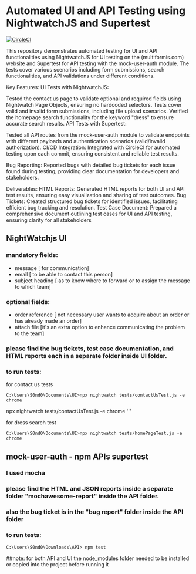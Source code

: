 # Automated UI and API Testing using NightwatchJS and Supertest

[![CircleCI](https://dl.circleci.com/status-badge/img/circleci/PsPb9vfasB94JUdJWdLM8Q/584gY8ycFvjpC1ckER87Fw/tree/main.svg?style=svg)](https://dl.circleci.com/status-badge/redirect/circleci/PsPb9vfasB94JUdJWdLM8Q/584gY8ycFvjpC1ckER87Fw/tree/main)


This repository demonstrates automated testing for UI and API functionalities using NightwatchJS for UI testing on the (multiformis.com) website and Supertest for API testing with the mock-user-auth module. The tests cover various scenarios including form submissions, search functionalities, and API validations under different conditions.

Key Features: UI Tests with NightwatchJS:

Tested the contact us page to validate optional and required fields using Nightwatch Page Objects, ensuring no hardcoded selectors. Tests cover valid and invalid form submissions, including file upload scenarios.
Verified the homepage search functionality for the keyword "dress" to ensure accurate search results.
API Tests with Supertest:

Tested all API routes from the mock-user-auth module to validate endpoints with different payloads and authentication scenarios (valid/invalid authorization).
CI/CD Integration: Integrated with CircleCI for automated testing upon each commit, ensuring consistent and reliable test results.

Bug Reporting: Reported bugs with detailed bug tickets for each issue found during testing, providing clear documentation for developers and stakeholders.

Deliverables: HTML Reports: Generated HTML reports for both UI and API test results, ensuring easy visualization and sharing of test outcomes. Bug Tickets: Created structured bug tickets for identified issues, facilitating efficient bug tracking and resolution. Test Case Document: Prepared a comprehensive document outlining test cases for UI and API testing, ensuring clarity for all stakeholders

## NightWatchjs UI

### mandatory fields:
- message [ for communication]
- email [ to be able to contact this person]
- subject heading [ as to know where to forward or to assign the message to which team]

### optional fields:
  - order reference [ not necessary user wants to acquire about an order or has already made an order]
  - attach file [it's an extra option to enhance communicating the problem to the team]
 
### please find the bug tickets, test case documentation, and HTML reports  each in a separate folder inside UI folder.

### to run tests:
for contact us tests
```console
C:\Users\S0nd0\Documents\UI>npx nightwatch tests/contactUsTest.js -e chrome
```
npx nightwatch tests/contactUsTest.js -e chrome
'''

for dress search test

```console
C:\Users\S0nd0\Documents\UI>npx nightwatch tests/homePageTest.js -e chrome
```



##  mock-user-auth - npm APIs  supertest

### I used mocha
### please find the  HTML and JSON reports inside  a separate folder "mochawesome-report"  inside the API folder.
### also the bug ticket is in the "bug report" folder  inside the API folder

### to run tests:

```console
C:\Users\S0nd0\Downloads\API> npm test
```

##note:
for both API and UI  the node_modules folder needed to be installed or copied into the project before running it
